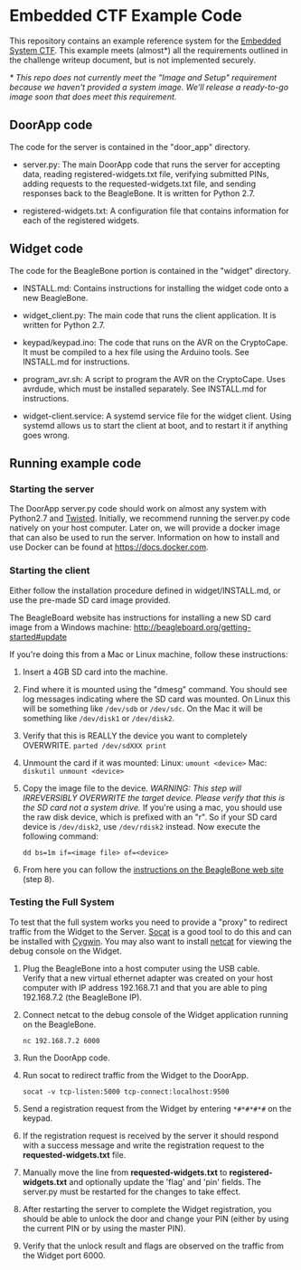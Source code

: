 # Embedded CTF Example Code

This repository contains an example reference system for the 
[Embedded System CTF](http://mitrecyberacademy.org/competitions/embedded/).
This example meets (almost*) all the requirements outlined in the challenge writeup
document, but is not implemented securely.  


_* This repo does not currently meet the "Image and Setup" requirement because we haven't provided
a system image.  We’ll release a ready-to-go image soon that does meet this requirement._

## DoorApp code

The code for the server is contained in the "door_app" directory. 

* server.py:
    The main DoorApp code that runs the server for accepting data, reading registered-widgets.txt
    file, verifying submitted PINs, adding requests to the requested-widgets.txt file, and sending
    responses back to the BeagleBone.  It is written for Python 2.7.

* registered-widgets.txt:
    A configuration file that contains information for each of the registered widgets.


## Widget code

The code for the BeagleBone portion is contained in the "widget" directory. 

* INSTALL.md:
    Contains instructions for installing the widget code onto a new BeagleBone.

* widget_client.py:
    The main code that runs the client application. It is written for Python 2.7.

* keypad/keypad.ino:
    The code that runs on the AVR on the CryptoCape. It must be
    compiled to a hex file using the Arduino tools. See INSTALL.md for
    instructions.

* program_avr.sh:
    A script to program the AVR on the CryptoCape. Uses avrdude,
    which must be installed separately. See INSTALL.md for instructions.

* widget-client.service:
    A systemd service file for the widget client. Using systemd allows
    us to start the client at boot, and to restart it if anything goes wrong.

## Running example code

### Starting the server

The DoorApp server.py code should work on almost any system with Python2.7 and 
[Twisted](https://pypi.python.org/pypi/Twisted).  Initially, we recommend running the server.py 
code natively on your host computer.  Later on, we will provide a docker image that can also 
be used to run the server.  Information on how to install and use Docker can be found at https://docs.docker.com.  


### Starting the client

Either follow the installation procedure defined in widget/INSTALL.md, or use
the pre-made SD card image provided.

The BeagleBoard website has instructions for installing a new SD card image
from a Windows machine: http://beagleboard.org/getting-started#update

If you're doing this from a Mac or Linux machine, follow these instructions:

1. Insert a 4GB SD card into the machine.

2. Find where it is mounted using the "dmesg" command. You should see log
   messages indicating where the SD card was mounted. On Linux this will be
   something like `/dev/sdb` or `/dev/sdc`. On the Mac it will be something like
   `/dev/disk1` or `/dev/disk2`.

3. Verify that this is REALLY the device you want to completely OVERWRITE.
   `parted /dev/sdXXX print`

4. Unmount the card if it was mounted:
    Linux: `umount <device>`
    Mac: `diskutil unmount <device>`

5. Copy the image file to the device. _WARNING: This step will IRREVERSIBLY OVERWRITE the target
   device.  Please verify that this is the SD card not a system drive._  If you're using a mac, 
   you should use the raw disk device, which is prefixed with an "r". So if your SD card device is
   `/dev/disk2`, use `/dev/rdisk2` instead. Now execute the following command:

    `dd bs=1m if=<image file> of=<device>`
    
6. From here you can follow the [instructions on the BeagleBone web site](http://beagleboard.org/getting-started) (step 8).

### Testing the Full System

To test that the full system works you need to provide a "proxy" to redirect traffic from the
Widget to the Server.  [Socat](http://linux.die.net/man/1/socat) is a good tool to do this and can
be installed with [Cygwin](https://cygwin.com).  You may also want to install [netcat](http://nc110.sourceforge.net) 
for viewing the debug console on the Widget.

1. Plug the BeagleBone into a host computer using the USB cable.  
   Verify that a new virtual ethernet adapter was created on your host computer with IP address 
   192.168.7.1 and that you are able to ping 192.168.7.2 (the BeagleBone IP).
   
2. Connect netcat to the debug console of the Widget application running on the BeagleBone.
 
    `nc 192.168.7.2 6000`

3. Run the DoorApp code.

4. Run socat to redirect traffic from the Widget to the DoorApp.  
 
    `socat -v tcp-listen:5000 tcp-connect:localhost:9500`

5. Send a registration request from the Widget by entering `*#*#*#*#` on the keypad.

6. If the registration request is received by the server it should respond with a success message 
   and write the registration request to the **requested-widgets.txt** file.
  
7. Manually move the line from **requested-widgets.txt** to **registered-widgets.txt** and optionally update
   the 'flag' and 'pin' fields.  The server.py must be restarted for the changes to take effect.
  
8. After restarting the server to complete the Widget registration, you should be able to unlock
   the door and change your PIN (either by using the current PIN or by using the master PIN).

9. Verify that the unlock result and flags are observed on the traffic from the Widget port 6000.
